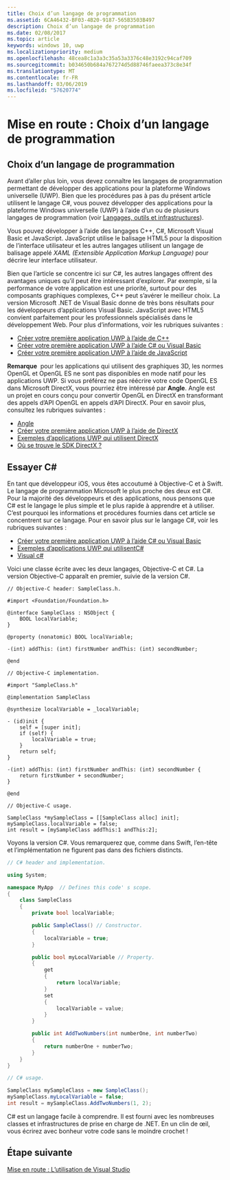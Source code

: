 ```yaml
---
title: Choix d’un langage de programmation
ms.assetid: 6CA46432-BF03-4B20-9187-565B3503B497
description: Choix d’un langage de programmation
ms.date: 02/08/2017
ms.topic: article
keywords: windows 10, uwp
ms.localizationpriority: medium
ms.openlocfilehash: 48cea8c1a3a3c35a53a3376c48e3192c94caf709
ms.sourcegitcommit: b034650b684a767274d5d88746faeea373c8e34f
ms.translationtype: MT
ms.contentlocale: fr-FR
ms.lasthandoff: 03/06/2019
ms.locfileid: "57620774"
---
```

# <a name="getting-started-choosing-a-programming-language"></a>Mise en route : Choix d’un langage de programmation


## <a name="choosing-a-programming-language"></a>Choix d’un langage de programmation

Avant d’aller plus loin, vous devez connaître les langages de programmation permettant de développer des applications pour la plateforme Windows universelle (UWP). Bien que les procédures pas à pas du présent article utilisent le langage C#, vous pouvez développer des applications pour la plateforme Windows universelle (UWP) à l’aide d’un ou de plusieurs langages de programmation (voir [Langages, outils et infrastructures](https://msdn.microsoft.com/library/windows/apps/dn465799)).

Vous pouvez développer à l’aide des langages C++, C#, Microsoft Visual Basic et JavaScript. JavaScript utilise le balisage HTML5 pour la disposition de l’interface utilisateur et les autres langages utilisent un langage de balisage appelé *XAML (Extensible Application Markup Language)* pour décrire leur interface utilisateur.

Bien que l’article se concentre ici sur C#, les autres langages offrent des avantages uniques qu’il peut être intéressant d’explorer. Par exemple, si la performance de votre application est une priorité, surtout pour des composants graphiques complexes, C++ peut s’avérer le meilleur choix. La version Microsoft .NET de Visual Basic donne de très bons résultats pour les développeurs d’applications Visual Basic. JavaScript avec HTML5 convient parfaitement pour les professionnels spécialisés dans le développement Web. Pour plus d’informations, voir les rubriques suivantes :

-   [Créer votre première application UWP à l’aide de C++](../get-started/create-a-basic-windows-10-app-in-cpp.md)
-   [Créer votre première application UWP à l’aide C# ou Visual Basic](../get-started/create-a-hello-world-app-xaml-universal.md)
-   [Créer votre première application UWP à l’aide de JavaScript](../get-started/create-a-hello-world-app-js-uwp.md)

**Remarque**  pour les applications qui utilisent des graphiques 3D, les normes OpenGL et OpenGL ES ne sont pas disponibles en mode natif pour les applications UWP. Si vous préférez ne pas réécrire votre code OpenGL ES dans Microsoft DirectX, vous pourriez être intéressé par **Angle**. Angle est un projet en cours conçu pour convertir OpenGL en DirectX en transformant des appels d’API OpenGL en appels d’API DirectX. Pour en savoir plus, consultez les rubriques suivantes :
-   [Angle](https://code.google.com/p/angleproject/)
-   [Créer votre première application UWP à l’aide de DirectX](https://msdn.microsoft.com/library/windows/apps/br229580)
-   [Exemples d’applications UWP qui utilisent DirectX](https://go.microsoft.com/fwlink/p/?LinkId=263603)
-   [Où se trouve le SDK DirectX ?](https://msdn.microsoft.com/library/windows/desktop/ee663275)

## <a name="giving-c-a-go"></a>Essayer C#

En tant que développeur iOS, vous êtes accoutumé à Objective-C et à Swift. Le langage de programmation Microsoft le plus proche des deux est C#. Pour la majorité des développeurs et des applications, nous pensons que C# est le langage le plus simple et le plus rapide à apprendre et à utiliser. C’est pourquoi les informations et procédures fournies dans cet article se concentrent sur ce langage. Pour en savoir plus sur le langage C#, voir les rubriques suivantes :

-   [Créer votre première application UWP à l’aide C# ou Visual Basic](../get-started/create-a-hello-world-app-xaml-universal.md)
-   [Exemples d’applications UWP qui utilisentC#](https://go.microsoft.com/fwlink/p/?LinkId=263453)
-   [Visual c#](https://go.microsoft.com/fwlink/p/?LinkId=263450)

Voici une classe écrite avec les deux langages, Objective-C et C#. La version Objective-C apparaît en premier, suivie de la version C#.

```obj-c
// Objective-C header: SampleClass.h.

#import <Foundation/Foundation.h>

@interface SampleClass : NSObject {
    BOOL localVariable;
}

@property (nonatomic) BOOL localVariable;

-(int) addThis: (int) firstNumber andThis: (int) secondNumber;

@end
```

```obj-c
// Objective-C implementation.

#import "SampleClass.h"

@implementation SampleClass

@synthesize localVariable = _localVariable;

- (id)init {
    self = [super init];
    if (self) {
        localVariable = true;
    }
    return self;
}

-(int) addThis: (int) firstNumber andThis: (int) secondNumber {
    return firstNumber + secondNumber;
}

@end
```

```obj-c
// Objective-C usage.

SampleClass *mySampleClass = [[SampleClass alloc] init];
mySampleClass.localVariable = false;
int result = [mySampleClass addThis:1 andThis:2];
```

Voyons la version C#. Vous remarquerez que, comme dans Swift, l’en-tête et l’implémentation ne figurent pas dans des fichiers distincts.

```csharp
// C# header and implementation.

using System;

namespace MyApp  // Defines this code' s scope.
{
    class SampleClass
    {
        private bool localVariable;

        public SampleClass() // Constructor.
        {
            localVariable = true;
        }

        public bool myLocalVariable // Property.
        {
            get
            {
                return localVariable;
            }
            set
            {
                localVariable = value; 
            }
        }

        public int AddTwoNumbers(int numberOne, int numberTwo)
        {
            return numberOne + numberTwo;
        }        
    }
}
```

```csharp
// C# usage.

SampleClass mySampleClass = new SampleClass();
mySampleClass.myLocalVariable = false;
int result = mySampleClass.AddTwoNumbers(1, 2);
```

C# est un langage facile à comprendre. Il est fourni avec les nombreuses classes et infrastructures de prise en charge de .NET. En un clin de œil, vous écrirez avec bonheur votre code sans le moindre crochet !

## <a name="next-step"></a>Étape suivante

[Mise en route : L’utilisation de Visual Studio](getting-started-getting-around-in-visual-studio.md)

